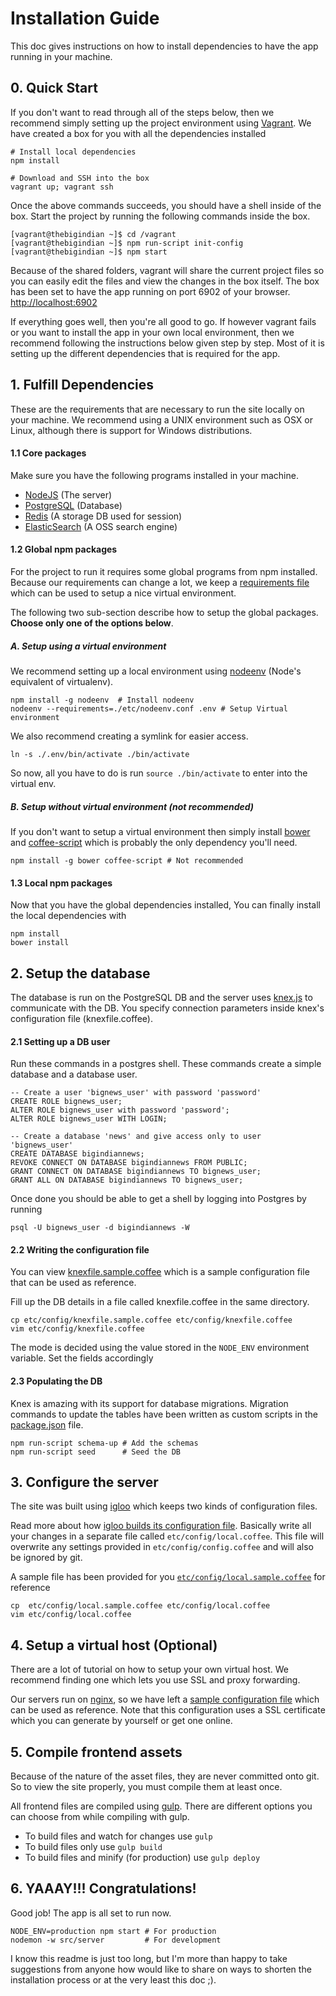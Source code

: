 Installation Guide
==================
This doc gives instructions on how to install dependencies to have the app running in your machine.

## 0. Quick Start
If you don't want to read through all of the steps below, then we recommend simply setting up the project environment using [Vagrant](https://www.vagrantup.com/). We have created a box for you with all the dependencies installed

    # Install local dependencies
    npm install

    # Download and SSH into the box
    vagrant up; vagrant ssh

Once the above commands succeeds, you should have a shell inside of the box. Start the project by running the following commands inside the box.

    [vagrant@thebigindian ~]$ cd /vagrant
    [vagrant@thebigindian ~]$ npm run-script init-config
    [vagrant@thebigindian ~]$ npm start

Because of the shared folders, vagrant will share the current project files so you can easily edit the files and view the changes in the box itself. The box has been set to have the app running on port 6902 of your browser. [http://localhost:6902](http://localhost:6902)

If everything goes well, then you're all good to go. If however vagrant fails or you want to install the app in your own local environment, then we recommend following the instructions below given step by step. Most of it is setting up the different dependencies that is required for the app.


## 1. Fulfill Dependencies
These are the requirements that are necessary to run the site locally on your machine. We recommend using a UNIX environment such as OSX or Linux, although there is support for Windows distributions.


#### 1.1 Core packages

Make sure you have the following programs installed in your machine.

 + [NodeJS](https://nodejs.org/) (The server)
 + [PostgreSQL](http://www.postgresql.org/) (Database)
 + [Redis](http://redis.io/) (A storage DB used for session)
 + [ElasticSearch](https://www.elastic.co/products/elasticsearch) (A OSS search engine)


#### 1.2 Global npm packages
For the project to run it requires some global programs from npm installed. Because our requirements can change a lot, we keep a [requirements file](etc/nodeenv.conf) which can be used to setup a nice virtual environment.

The following two sub-section describe how to setup the global packages. **Choose only one of the options below**.


##### A. Setup using a virtual environment
We recommend setting up a local environment using [nodeenv](https://github.com/ekalinin/nodeenv) (Node's equivalent of virtualenv).

    npm install -g nodeenv  # Install nodeenv
    nodeenv --requirements=./etc/nodeenv.conf .env # Setup Virtual environment

We also recommend creating a symlink for easier access.

    ln -s ./.env/bin/activate ./bin/activate

So now, all you have to do is run ``` source ./bin/activate ``` to enter into the virtual env.


##### B. Setup without virtual environment (not recommended)
If you don't want to setup a virtual environment then simply install [bower](https://bower.io) and [coffee-script](http://coffeescript.org/) which is probably the only dependency you'll need.

    npm install -g bower coffee-script # Not recommended


#### 1.3 Local npm packages
Now that you have the global dependencies installed, You can finally install the local dependencies with

    npm install
    bower install



## 2. Setup the database
The database is run on the PostgreSQL DB and the server uses [knex.js](http://knexjs.org) to communicate with the DB. You specify connection parameters inside knex's configuration file (knexfile.coffee).


#### 2.1 Setting up a DB user
Run these commands in a postgres shell. These commands create a simple database and a database user.

    -- Create a user 'bignews_user' with password 'password'
    CREATE ROLE bignews_user;
    ALTER ROLE bignews_user with password 'password';
    ALTER ROLE bignews_user WITH LOGIN;

    -- Create a database 'news' and give access only to user 'bignews_user'
    CREATE DATABASE bigindiannews;
    REVOKE CONNECT ON DATABASE bigindiannews FROM PUBLIC;
    GRANT CONNECT ON DATABASE bigindiannews TO bignews_user;
    GRANT ALL ON DATABASE bigindiannews TO bignews_user;


Once done you should be able to get a shell by logging into Postgres by running

    psql -U bignews_user -d bigindiannews -W


#### 2.2 Writing the configuration file
You can view [knexfile.sample.coffee](etc/config/knexfile.sample.coffee) which is a sample configuration file that can be used as reference.

Fill up the DB details in a file called knexfile.coffee in the same directory.

    cp etc/config/knexfile.sample.coffee etc/config/knexfile.coffee
    vim etc/config/knexfile.coffee

The mode is decided using the value stored in the ```NODE_ENV``` environment variable. Set the fields accordingly

#### 2.3 Populating the DB
Knex is amazing with its support for database migrations. Migration commands to update the tables have been written as custom scripts in the [package.json](package.json) file.

    npm run-script schema-up # Add the schemas
    npm run-script seed      # Seed the DB


<!-- /#### 3. Compile Assets -->

## 3. Configure the server
The site was built using [igloo](https://www.npmjs.com/package/igloo) which keeps two kinds of configuration files.

Read more about how [igloo builds its configuration file](https://github.com/niftylettuce/igloo/blob/master/lib/boot/settings.js). Basically write all your changes in a separate file called ```etc/config/local.coffee```. This file will overwrite any settings provided in ```etc/config/config.coffee``` and will also be ignored by git.

A sample file has been provided for you [```etc/config/local.sample.coffee```](etc/config/local.sample.coffee) for reference

    cp  etc/config/local.sample.coffee etc/config/local.coffee
    vim etc/config/local.coffee


## 4. Setup a virtual host (Optional)
There are a lot of tutorial on how to setup your own virtual host. We recommend finding one which lets you use SSL and proxy forwarding.

Our servers run on [nginx](http://nginx.org/), so we have left a [sample configuration file](etc/nginx.conf) which can be used as reference. Note that this configuration uses a SSL certificate which you can generate by yourself or get one online.


## 5. Compile frontend assets
Because of the nature of the asset files, they are never committed onto git. So to view the site properly, you must compile them at least once.

All frontend files are compiled using [gulp](https://gulpjs.com). There are different options you can choose from while compiling with gulp.

  + To build files and watch for changes use ``` gulp ```
  + To build files only use ```gulp build```
  + To build files and minify (for production) use ```gulp deploy ```


## 6. YAAAY!!! Congratulations!
Good job! The app is all set to run now.

    NODE_ENV=production npm start # For production
    nodemon -w src/server         # For development

I know this readme is just too long, but I'm more than happy to take suggestions from anyone how would like to share on ways to shorten the installation process or at the very least this doc ;).

